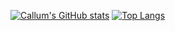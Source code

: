 [![Callum's GitHub stats](https://github-readme-stats-jet-kappa-36.vercel.app/api?username=callumJohnG&show_icons=true&theme=transparent)](https://github.com/callumJohnG/github-readme-stats)
[![Top Langs](https://github-readme-stats-jet-kappa-36.vercel.app/api/top-langs/?username=callumJohnG&layout=compact&theme=transparent)](https://github.com/callumJohnG/github-readme-stats)

